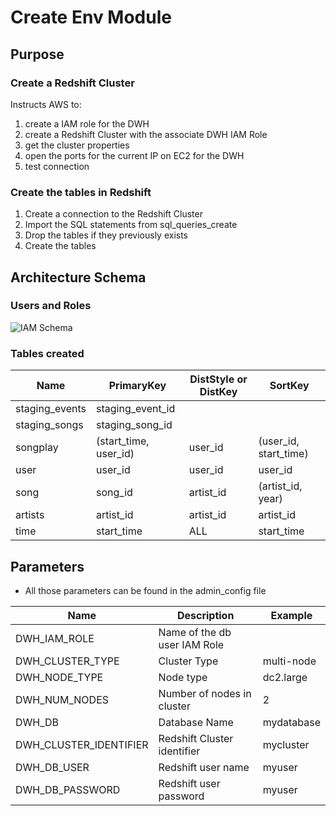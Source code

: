 # Create Env Module
## Purpose
### Create a Redshift Cluster
Instructs AWS to:
1. create a IAM role for the DWH
2. create a Redshift Cluster with the associate DWH IAM Role
3. get the cluster properties
4. open the ports for the current IP on EC2 for the DWH
5. test connection

### Create the tables in Redshift
1. Create a connection to the Redshift Cluster
2. Import the SQL statements from sql_queries_create
3. Drop the tables if they previously exists
4. Create the tables

## Architecture Schema
### Users and Roles
![IAM Schema](https://github.com/ogierpaul/Udacity-Data-Engineer-NanoDegree/tree/master/p3_datawarehouse_aws_redshift/images/IAM_Architecture_Diagram.jpg)

### Tables created

|Name|PrimaryKey|DistStyle or DistKey|SortKey|
|---|---|---|---|
|staging_events|staging_event_id|||
|staging_songs|staging_song_id|||
|songplay|(start_time, user_id)|user_id|(user_id, start_time)|
|user|user_id|user_id|user_id|
|song|song_id|artist_id|(artist_id, year)|
|artists|artist_id|artist_id|artist_id|
|time|start_time|ALL|start_time


## Parameters
* All those parameters can be found in the admin_config file

|Name|Description|Example|
|---|---|---|
|DWH_IAM_ROLE|Name of the db user IAM Role||
|DWH_CLUSTER_TYPE|Cluster Type|multi-node|
|DWH_NODE_TYPE|Node type|dc2.large|
|DWH_NUM_NODES|Number of nodes in cluster|2|
|DWH_DB|Database Name|mydatabase|
|DWH_CLUSTER_IDENTIFIER|Redshift Cluster identifier|mycluster|
|DWH_DB_USER|Redshift user name|myuser|
|DWH_DB_PASSWORD|Redshift user password|myuser|
